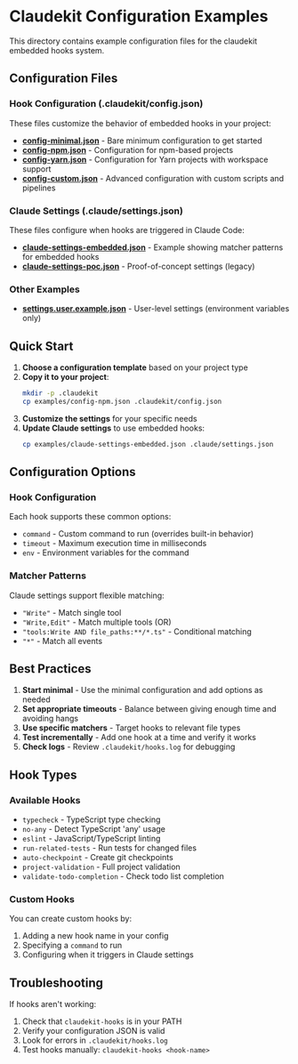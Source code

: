 # Claudekit Configuration Examples

This directory contains example configuration files for the claudekit embedded hooks system.

## Configuration Files

### Hook Configuration (.claudekit/config.json)

These files customize the behavior of embedded hooks in your project:

- **[config-minimal.json](config-minimal.json)** - Bare minimum configuration to get started
- **[config-npm.json](config-npm.json)** - Configuration for npm-based projects
- **[config-yarn.json](config-yarn.json)** - Configuration for Yarn projects with workspace support
- **[config-custom.json](config-custom.json)** - Advanced configuration with custom scripts and pipelines

### Claude Settings (.claude/settings.json)

These files configure when hooks are triggered in Claude Code:

- **[claude-settings-embedded.json](claude-settings-embedded.json)** - Example showing matcher patterns for embedded hooks
- **[claude-settings-poc.json](claude-settings-poc.json)** - Proof-of-concept settings (legacy)

### Other Examples

- **[settings.user.example.json](settings.user.example.json)** - User-level settings (environment variables only)

## Quick Start

1. **Choose a configuration template** based on your project type
2. **Copy it to your project**:
   ```bash
   mkdir -p .claudekit
   cp examples/config-npm.json .claudekit/config.json
   ```
3. **Customize the settings** for your specific needs
4. **Update Claude settings** to use embedded hooks:
   ```bash
   cp examples/claude-settings-embedded.json .claude/settings.json
   ```

## Configuration Options

### Hook Configuration

Each hook supports these common options:
- `command` - Custom command to run (overrides built-in behavior)
- `timeout` - Maximum execution time in milliseconds
- `env` - Environment variables for the command

### Matcher Patterns

Claude settings support flexible matching:
- `"Write"` - Match single tool
- `"Write,Edit"` - Match multiple tools (OR)
- `"tools:Write AND file_paths:**/*.ts"` - Conditional matching
- `"*"` - Match all events

## Best Practices

1. **Start minimal** - Use the minimal configuration and add options as needed
2. **Set appropriate timeouts** - Balance between giving enough time and avoiding hangs
3. **Use specific matchers** - Target hooks to relevant file types
4. **Test incrementally** - Add one hook at a time and verify it works
5. **Check logs** - Review `.claudekit/hooks.log` for debugging

## Hook Types

### Available Hooks

- `typecheck` - TypeScript type checking
- `no-any` - Detect TypeScript 'any' usage
- `eslint` - JavaScript/TypeScript linting
- `run-related-tests` - Run tests for changed files
- `auto-checkpoint` - Create git checkpoints
- `project-validation` - Full project validation
- `validate-todo-completion` - Check todo list completion

### Custom Hooks

You can create custom hooks by:
1. Adding a new hook name in your config
2. Specifying a `command` to run
3. Configuring when it triggers in Claude settings

## Troubleshooting

If hooks aren't working:
1. Check that `claudekit-hooks` is in your PATH
2. Verify your configuration JSON is valid
3. Look for errors in `.claudekit/hooks.log`
4. Test hooks manually: `claudekit-hooks <hook-name>`